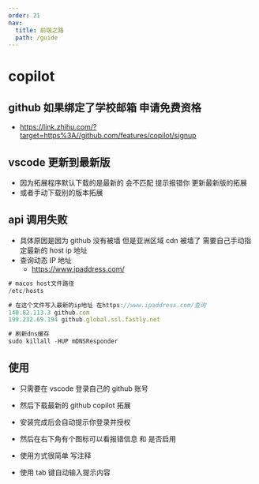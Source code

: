 ```yaml
---
order: 21
nav:
  title: 前端之路
  path: /guide
---
```


# copilot

## github 如果绑定了学校邮箱 申请免费资格

- https://link.zhihu.com/?target=https%3A//github.com/features/copilot/signup

## vscode 更新到最新版

- 因为拓展程序默认下载的是最新的 会不匹配 提示报错你 更新最新版的拓展
- 或者手动下载别的版本拓展

## api 调用失败

- 具体原因是因为 github 没有被墙 但是亚洲区域 cdn 被墙了 需要自己手动指定最新的 host ip 地址
- 查询动态 IP 地址
  - https://www.ipaddress.com/

```js
# macos host文件路径
/etc/hosts

# 在这个文件写入最新的ip地址 在https://www.ipaddress.com/查询
140.82.113.3 github.com
199.232.69.194 github.global.ssl.fastly.net

# 刷新dns缓存
sudo killall -HUP mDNSResponder

```

## 使用

- 只需要在 vscode 登录自己的 github 账号
- 然后下载最新的 github copilot 拓展
- 安装完成后会自动提示你登录并授权

- 然后在右下角有个图标可以看报错信息 和 是否启用

- 使用方式很简单 写注释
- 使用 tab 键自动输入提示内容
